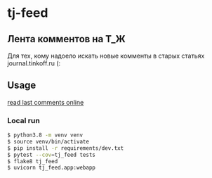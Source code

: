 # tj-feed
Лента комментов на Т_Ж
---

Для тех, кому надоело искать новые комменты в старых статьях journal.tinkoff.ru (: 

## Usage
[read last comments online](http://tj.esemi.ru)


### Local run

```bash
$ python3.8 -m venv venv
$ source venv/bin/activate
$ pip install -r requirements/dev.txt
$ pytest --cov=tj_feed tests
$ flake8 tj_feed
$ uvicorn tj_feed.app:webapp
```